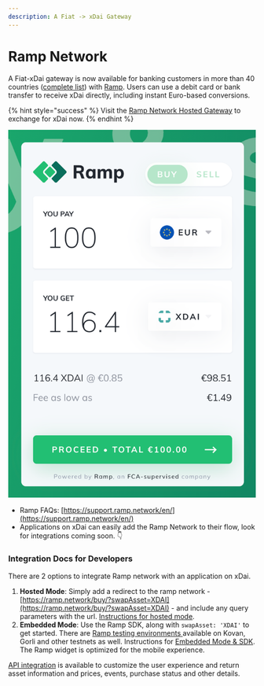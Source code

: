 ```yaml
---
description: A Fiat -> xDai Gateway
---
```


# Ramp Network

A Fiat-xDai gateway is now available for banking customers in more than 40 countries \([complete list](https://support.ramp.network/en/article/what-countries-do-you-support-1ua7sn1/)\) with [Ramp](https://ramp.network/). Users can use a debit card or bank transfer to receive xDai directly, including instant Euro-based conversions.

{% hint style="success" %}
Visit the [Ramp Network Hosted Gateway](https://ramp.network/buy/?swapAsset=XDAI) to exchange for xDai now.
{% endhint %}

![](../../.gitbook/assets/ramp.png)

* Ramp FAQs: [https://support.ramp.network/en/](https://support.ramp.network/en/)
* Applications on xDai can easily add the Ramp Network to their flow, look for integrations coming soon. 👇 

### Integration Docs for Developers

There are 2 options to integrate Ramp network with an application on xDai.

1. **Hosted Mode**: Simply add a redirect to the ramp network - [https://ramp.network/buy/?swapAsset=XDAI](https://ramp.network/buy/?swapAsset=XDAI) - and include any query parameters with the url. [Instructions for hosted mode](https://docs.ramp.network/quick-start-hosted/).
2. **Embedded Mode**: Use the Ramp SDK, along with `swapAsset: 'XDAI'` to get started. There are [Ramp testing environments ](https://docs.ramp.network/testing-environments)available on Kovan, Gorli and other testnets as well. Instructions for [Embedded Mode & SDK](https://docs.ramp.network/quick-start-embedded-with-overlay). The Ramp widget is optimized for the mobile experience.

[API integration](https://docs.ramp.network/rest-api-reference) is available to customize the user experience and return asset information and prices, events, purchase status and other details.





  


